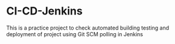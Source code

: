 # CI-CD-Jenkins
This is a practice project to check automated building testing and deployment of project using Git SCM polling in Jenkins
